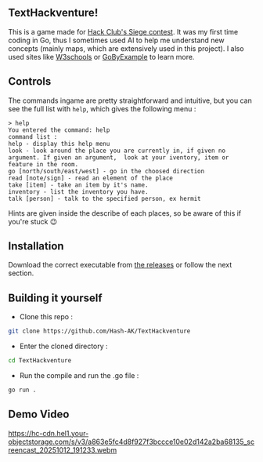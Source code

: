 ## TextHackventure!
This is a game made for [Hack Club's Siege contest](https://siege.hackclub.com). It was my first time coding in Go, thus I sometimes used AI to help me understand new concepts (mainly maps, which are extensively used in this project). I also used sites like [W3schools](https://www.w3schools.com/go/) or [GoByExample](https://gobyexample.com/) to learn more.

## Controls
The commands ingame are pretty straightforward and intuitive, but you can see the full list with ```help```, which gives the following menu : 
```goang
> help
You entered the command: help
command list :
help - display this help menu
look - look around the place you are currently in, if given no argument. If given an argument,  look at your iventory, item or feature in the room.
go [north/south/east/west] - go in the choosed direction
read [note/sign] - read an element of the place
take [item] - take an item by it's name.
inventory - list the inventory you have.
talk [person] - talk to the specified person, ex hermit
```

Hints are given inside the describe of each places, so be aware of this if you're stuck :wink: 

## Installation
Download the correct executable from [the releases](https://github.com/Hash-AK/TextHackventure/releases) or follow the next section.

## Building it yourself
- Clone this repo :
```bash
git clone https://github.com/Hash-AK/TextHackventure
```
- Enter the cloned directory : 
```bash 
cd TextHackventure
```
- Run the compile and run the .go file : 
```bash 
go run .
```
## Demo Video

https://hc-cdn.hel1.your-objectstorage.com/s/v3/a863e5fc4d8f927f3bccce10e02d142a2ba68135_screencast_20251012_191233.webm
